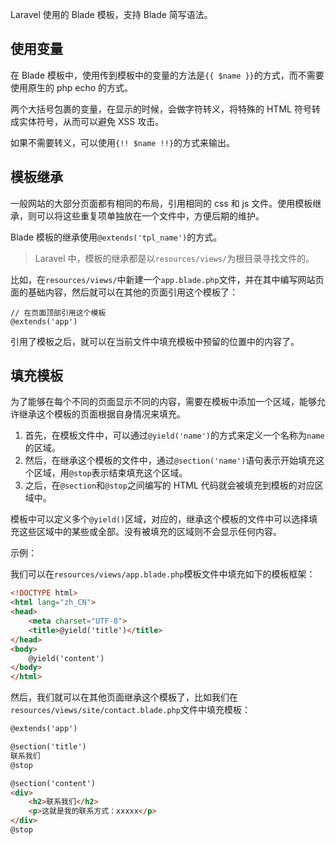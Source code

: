 Laravel 使用的 Blade 模板，支持 Blade 简写语法。

## 使用变量
在 Blade 模板中，使用传到模板中的变量的方法是`{{ $name }}`的方式，而不需要使用原生的 php echo 的方式。

两个大括号包裹的变量，在显示的时候，会做字符转义，将特殊的 HTML 符号转成实体符号，从而可以避免 XSS 攻击。

如果不需要转义，可以使用`{!! $name !!}`的方式来输出。


## 模板继承
一般网站的大部分页面都有相同的布局，引用相同的 css 和 js 文件。使用模板继承，则可以将这些重复项单独放在一个文件中，方便后期的维护。

Blade 模板的继承使用`@extends('tpl_name')`的方式。

> Laravel 中，模板的继承都是以`resources/views/`为根目录寻找文件的。

比如，在`resources/views/`中新建一个`app.blade.php`文件，并在其中编写网站页面的基础内容，然后就可以在其他的页面引用这个模板了：

```blade
// 在页面顶部引用这个模板
@extends('app')
```

引用了模板之后，就可以在当前文件中填充模板中预留的位置中的内容了。

## 填充模板
为了能够在每个不同的页面显示不同的内容，需要在模板中添加一个区域，能够允许继承这个模板的页面根据自身情况来填充。

1. 首先，在模板文件中，可以通过`@yield('name')`的方式来定义一个名称为`name`的区域。
2. 然后，在继承这个模板的文件中，通过`@section('name')`语句表示开始填充这个区域，用`@stop`表示结束填充这个区域。
3. 之后，在`@section`和`@stop`之间编写的 HTML 代码就会被填充到模板的对应区域中。

模板中可以定义多个`@yield()`区域，对应的，继承这个模板的文件中可以选择填充这些区域中的某些或全部。没有被填充的区域则不会显示任何内容。

示例：

我们可以在`resources/views/app.blade.php`模板文件中填充如下的模板框架：

```html
<!DOCTYPE html>
<html lang="zh_CN">
<head>
    <meta charset="UTF-8">
    <title>@yield('title')</title>
</head>
<body>
    @yield('content')
</body>
</html>
```

然后，我们就可以在其他页面继承这个模板了，比如我们在`resources/views/site/contact.blade.php`文件中填充模板：

```html
@extends('app')

@section('title')
联系我们
@stop

@section('content')
<div>
    <h2>联系我们</h2>
    <p>这就是我的联系方式：xxxxx</p>
</div>
@stop
```



